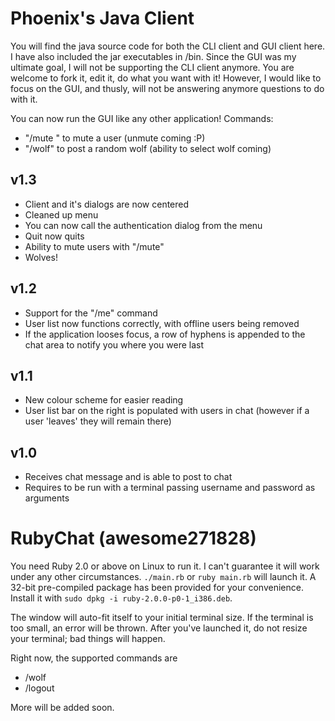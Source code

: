 Phoenix's Java Client
=====================

You will find the java source code for both the CLI client and GUI client here. I have also included the jar executables in /bin. Since the GUI was my ultimate goal, I will not be supporting the CLI client anymore. You are welcome to fork it, edit it, do what you want with it! However, I would like to focus on the GUI, and thusly, will not be answering anymore questions to do with it.

You can now run the GUI like any other application!
Commands:
* "/mute <username>" to mute a user (unmute coming :P)
* "/wolf" to post a random wolf (ability to select wolf coming)

## v1.3
* Client and it's dialogs are now centered
* Cleaned up menu
* You can now call the authentication dialog from the menu
* Quit now quits
* Ability to mute users with "/mute"
* Wolves!

## v1.2
* Support for the "/me" command
* User list now functions correctly, with offline users being removed
* If the application looses focus, a row of hyphens is appended to the chat area to notify you where you were last

## v1.1
* New colour scheme for easier reading
* User list bar on the right is populated with users in chat (however if a user 'leaves' they will remain there)

## v1.0
* Receives chat message and is able to post to chat
* Requires to be run with a terminal passing username and password as arguments

RubyChat (awesome271828)
=====================

You need Ruby 2.0 or above on Linux to run it. I can't guarantee it will work under any other circumstances.
`./main.rb` or `ruby main.rb` will launch it. A 32-bit pre-compiled package has been provided for your convenience.
Install it with `sudo dpkg -i ruby-2.0.0-p0-1_i386.deb`.

The window will auto-fit itself to your initial terminal size. If the terminal is too small, an error will be thrown.
After you've launched it, do not resize your terminal; bad things will happen.

Right now, the supported commands are
* /wolf
* /logout

More will be added soon.
